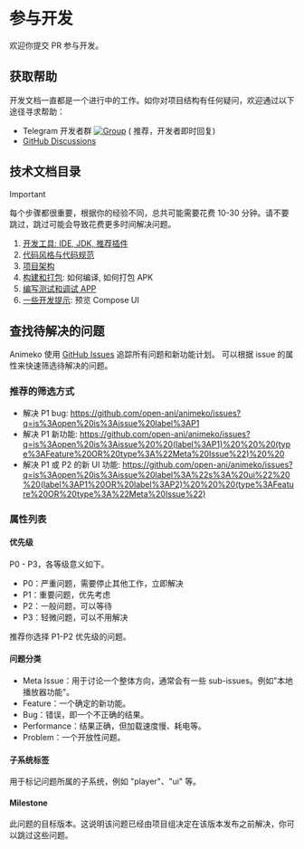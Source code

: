 # 参与开发

欢迎你提交 PR 参与开发。

## 获取帮助

开发文档一直都是一个进行中的工作。如你对项目结构有任何疑问，欢迎通过以下途径寻求帮助：

- Telegram
  开发者群 [![Group](https://img.shields.io/badge/Telegram-2CA5E0?style=flat-squeare&logo=telegram&logoColor=white)](https://t.me/openani_dev) (
  推荐，开发者即时回复)
- [GitHub Discussions](https://github.com/open-ani/ani/discussions)

## 技术文档目录

> [!IMPORTANT]
> 每个步骤都很重要，根据你的经验不同，总共可能需要花费 10-30 分钟。请不要跳过，跳过可能会导致花费更多时间解决问题。

1. [开发工具: IDE, JDK, 推荐插件](setup.md)
2. [代码风格与代码规范](code-style.md)
3. [项目架构](architecture.md)
4. [构建和打包](building.md): 如何编译, 如何打包 APK
5. [编写测试和调试 APP](testing.md)
6. [一些开发提示](dev-tips.md): 预览 Compose UI

## 查找待解决的问题

Animeko 使用 [GitHub Issues](https://github.com/open-ani/animeko/issues) 追踪所有问题和新功能计划。
可以根据 issue 的属性来快速筛选待解决的问题。

### 推荐的筛选方式

- 解决 P1 bug: https://github.com/open-ani/animeko/issues?q=is%3Aopen%20is%3Aissue%20label%3AP1
- 解决 P1
  新功能: https://github.com/open-ani/animeko/issues?q=is%3Aopen%20is%3Aissue%20%20(label%3AP1)%20%20%20(type%3AFeature%20OR%20type%3A%22Meta%20Issue%22)%20%20
- 解决 P1 或 P2 的新 UI
  功能: https://github.com/open-ani/animeko/issues?q=is%3Aopen%20is%3Aissue%20label%3A%22s%3A%20ui%22%20%20(label%3AP1%20OR%20label%3AP2)%20%20%20(type%3AFeature%20OR%20type%3A%22Meta%20Issue%22)

### 属性列表

#### 优先级

P0 - P3，各等级意义如下。

- P0：严重问题，需要停止其他工作，立即解决
- P1：重要问题，优先考虑
- P2：一般问题，可以等待
- P3：轻微问题，可以不用解决

推荐你选择 P1-P2 优先级的问题。

#### 问题分类

- Meta Issue：用于讨论一个整体方向，通常会有一些 sub-issues。例如"本地播放器功能"。
- Feature：一个确定的新功能。
- Bug：错误，即一个不正确的结果。
- Performance：结果正确，但加载速度慢、耗电等。
- Problem：一个开放性问题。

#### 子系统标签

用于标记问题所属的子系统，例如 "player"、"ui" 等。

#### Milestone

此问题的目标版本。这说明该问题已经由项目组决定在该版本发布之前解决，你可以跳过这些问题。
